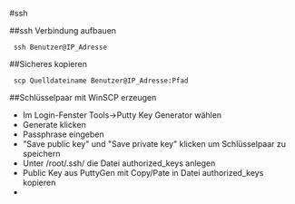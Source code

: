 #ssh

##ssh Verbindung aufbauen

     ssh Benutzer@IP_Adresse
     
##Sicheres kopieren 
    
     scp Quelldateiname Benutzer@IP_Adresse:Pfad 

##Schlüsselpaar mit WinSCP erzeugen

* Im Login-Fenster Tools->Putty Key Generator wählen
* Generate klicken
* Passphrase eingeben
* "Save public key" und "Save private key" klicken um Schlüsselpaar zu speichern
* Unter /root/.ssh/ die Datei authorized_keys anlegen
* Public Key aus PuttyGen mit Copy/Pate in Datei authorized_keys kopieren
* 

 
